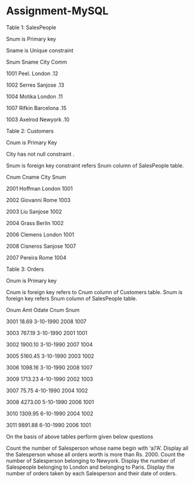 # Assignment-MySQL

Table 1: SalesPeople

Snum is Primary key

Sname is Unique constraint

Snum Sname City Comm

1001 Peel. London .12

1002  Serres Sanjose .13

1004 Motika London .11

1007 Rifkin Barcelona .15

1003 Axelrod Newyork .10



Table 2: Customers

Cnum is Primary Key

City has not null constraint .

Snum is foreign key constraint refers Snum column of SalesPeople table.

Cnum Cname City Snum

2001  Hoffman London 1001

2002  Giovanni Rome 1003

2003  Liu Sanjose 1002

2004  Grass Berlin 1002

2006 Clemens London 1001

2008 Cisneros Sanjose 1007

2007 Pereira Rome 1004



Table 3: Orders

Onum is Primary key

Cnum is foreign key refers to Cnum column of Customers table. Snum is foreign key refers Snum column of SalesPeople table.

Onum Amt Odate Cnum Snum

3001 18.69 3-10-1990 2008 1007

3003 767.19 3-10-1990 2001 1001

3002 1900.10 3-10-1990 2007 1004

3005  5160.45 3-10-1990 2003 1002

3006  1098.16 3-10-1990 2008 1007

3009 1713.23 4-10-1990 2002 1003

3007  75.75 4-10-1990 2004 1002

3008  4273.00 5-10-1990 2006 1001

3010  1309.95 6-10-1990 2004 1002

3011  9891.88 6-10-1990 2006 1001



On the basis of above tables perform given below questions

 Count the number of Salesperson whose name begin with ‘a’/’A’.
 Display all the Salesperson whose all orders worth is more than Rs. 2000.
 Count the number of Salesperson belonging to Newyork.
 Display the number of Salespeople belonging to London and belonging to Paris.
Display the number of orders taken by each Salesperson and their date of orders.
